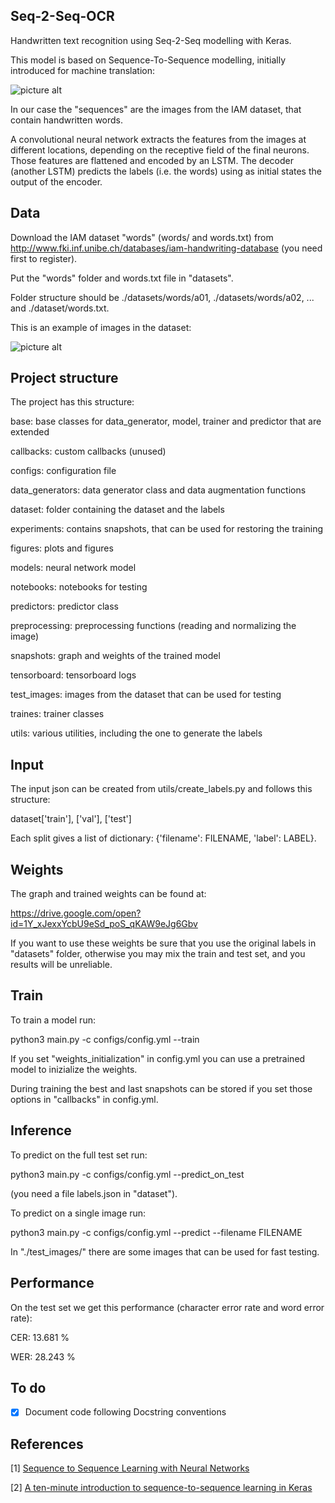 ## Seq-2-Seq-OCR

Handwritten text recognition using Seq-2-Seq modelling with Keras.

This model is based on Sequence-To-Sequence modelling, initially introduced for machine translation:

![picture alt](https://github.com/giovanniguidi/Seq-2-Seq-OCR/blob/master/figures/seq2seq.png "")

In our case the "sequences" are the images from the IAM dataset, that contain handwritten words. 

A convolutional neural network extracts the features from the images at different locations, depending on the receptive field of the final neurons. Those features are flattened and encoded by an LSTM. The decoder (another LSTM) predicts the labels (i.e. the words) using as initial states the output of the encoder.


## Data

Download the IAM dataset "words" (words/ and words.txt) from 
http://www.fki.inf.unibe.ch/databases/iam-handwriting-database (you need first to register). 

Put the "words" folder and words.txt file in "datasets". 

Folder structure should be ./datasets/words/a01, ./datasets/words/a02, ... and ./dataset/words.txt.

This is an example of images in the dataset:

![picture alt](https://github.com/giovanniguidi/Seq-2-Seq-OCR/blob/master/test_images/b01-049-01-00.png "")

## Project structure

The project has this structure:

base: base classes for data_generator, model, trainer and predictor that are extended

callbacks: custom callbacks (unused)

configs: configuration file

data_generators: data generator class and data augmentation functions

dataset: folder containing the dataset and the labels

experiments: contains snapshots, that can be used for restoring the training 

figures: plots and figures

models: neural network model

notebooks: notebooks for testing 

predictors: predictor class 

preprocessing: preprocessing functions (reading and normalizing the image)

snapshots: graph and weights of the trained model

tensorboard: tensorboard logs

test_images: images from the dataset that can be used for testing 

traines: trainer classes

utils: various utilities, including the one to generate the labels


## Input

The input json can be created from utils/create_labels.py and follows this structure:

dataset['train'], ['val'], ['test']

Each split gives a list of dictionary: {'filename': FILENAME, 'label': LABEL}.


## Weights

The graph and trained weights can be found at:

https://drive.google.com/open?id=1Y_xJexxYcbU9eSd_poS_qKAW9eJg6Gbv

If you want to use these weights be sure that you use the original labels in "datasets" folder, otherwise you may mix the train and test set, and you results will be unreliable.


## Train

To train a model run:

python3 main.py -c configs/config.yml --train

If you set "weights_initialization" in config.yml you can use a pretrained model to inizialize the weights. 

During training the best and last snapshots can be stored if you set those options in "callbacks" in config.yml.


## Inference 

To predict on the full test set run: 

python3 main.py -c configs/config.yml --predict_on_test

(you need a file labels.json in "dataset").

To predict on a single image run:

python3 main.py -c configs/config.yml --predict --filename FILENAME

In "./test_images/" there are some images that can be used for fast testing. 


## Performance

On the test set we get this performance (character error rate and word error rate):

CER:  13.681 %

WER:  28.243 %


## To do

- [x] Document code following Docstring conventions


## References


\[1\] [Sequence to Sequence Learning with Neural Networks](https://arxiv.org/pdf/1409.3215.pdf)

\[2\] [A ten-minute introduction to sequence-to-sequence learning in Keras](https://blog.keras.io/a-ten-minute-introduction-to-sequence-to-sequence-learning-in-keras.html)